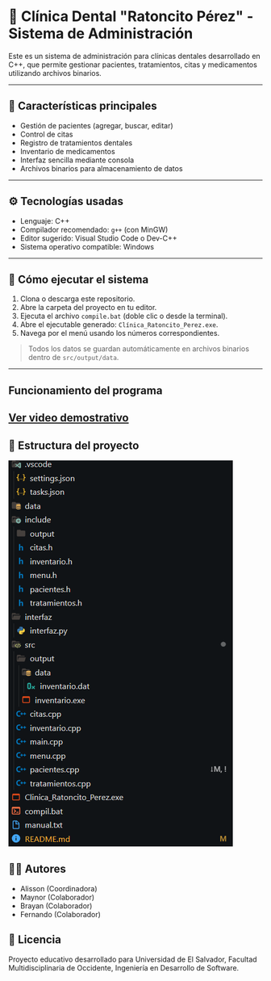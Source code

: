 # 🦷 Clínica Dental "Ratoncito Pérez" - Sistema de Administración

Este es un sistema de administración para clínicas dentales desarrollado en C++, que permite gestionar pacientes, tratamientos, citas y medicamentos utilizando archivos binarios.

---

## 📌 Características principales

- Gestión de pacientes (agregar, buscar, editar)
- Control de citas
- Registro de tratamientos dentales
- Inventario de medicamentos
- Interfaz sencilla mediante consola
- Archivos binarios para almacenamiento de datos

---

## ⚙️ Tecnologías usadas

- Lenguaje: C++
- Compilador recomendado: `g++` (con MinGW)
- Editor sugerido: Visual Studio Code o Dev-C++
- Sistema operativo compatible: Windows

---

## 🚀 Cómo ejecutar el sistema

1. Clona o descarga este repositorio.
2. Abre la carpeta del proyecto en tu editor.
3. Ejecuta el archivo `compile.bat` (doble clic o desde la terminal).
4. Abre el ejecutable generado: `Clínica_Ratoncito_Perez.exe`.
5. Navega por el menú usando los números correspondientes.

> Todos los datos se guardan automáticamente en archivos binarios dentro de `src/output/data`.

---
## Funcionamiento del programa
[Ver video demostrativo](./Demostracion.mp4)
---

## 🧠 Estructura del proyecto

![alt text](image.png)

## 🧑‍💻 Autores

- Alisson (Coordinadora)
- Maynor  (Colaborador)
- Brayan  (Colaborador)
- Fernando (Colaborador)

## 📄 Licencia

Proyecto educativo desarrollado para Universidad de El Salvador, Facultad Multidisciplinaria de Occidente, Ingeniería en Desarrollo de Software.
